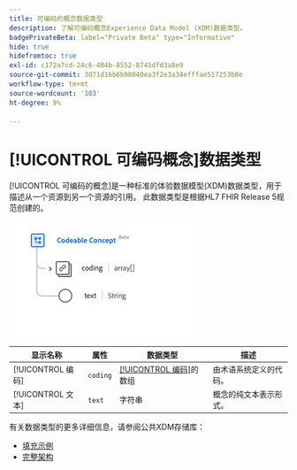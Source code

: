 ```yaml
---
title: 可编码的概念数据类型
description: 了解可编码概念Experience Data Model (XDM)数据类型。
badgePrivateBeta: label="Private Beta" type="Informative"
hide: true
hidefromtoc: true
exl-id: c172a7cd-24c6-484b-8552-8745dfd3a8e9
source-git-commit: 3071d16b6b98040ea3f2e3a34efffae517253b8e
workflow-type: tm+mt
source-wordcount: '103'
ht-degree: 9%

---
```


# [!UICONTROL 可编码概念]数据类型

[!UICONTROL 可编码的概念]是一种标准的体验数据模型(XDM)数据类型，用于描述从一个资源到另一个资源的引用。 此数据类型是根据HL7 FHIR Release 5规范创建的。

![可编码概念数据类型结构](../../../images/healthcare/data-types/codeable-concept.png)

| 显示名称 | 属性 | 数据类型 | 描述 |
| --- | --- | --- | --- |
| [!UICONTROL 编码] | `coding` | [[!UICONTROL 编码]](../data-types/coding.md)的数组 | 由术语系统定义的代码。 |
| [!UICONTROL 文本] | `text` | 字符串 | 概念的纯文本表示形式。 |

有关数据类型的更多详细信息，请参阅公共XDM存储库：

* [填充示例](https://github.com/adobe/xdm/blob/master/extensions/industry/healthcare/fhir/datatypes/codeablereference.example.1.json)
* [完整架构](https://github.com/adobe/xdm/blob/master/extensions/industry/healthcare/fhir/datatypes/codeableconcept.schema.json)
